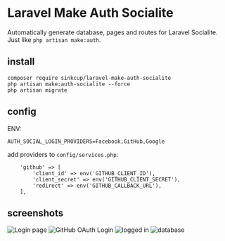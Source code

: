 # Laravel Make Auth Socialite

Automatically generate database, pages and routes for Laravel Socialite. Just like `php artisan make:auth`.

## install

```
composer require sinkcup/laravel-make-auth-socialite
php artisan make:auth-socialite --force
php artisan migrate
```

## config

ENV:

```
AUTH_SOCIAL_LOGIN_PROVIDERS=Facebook,GitHub,Google
```

add providers to `config/services.php`:

```
    'github' => [
        'client_id' => env('GITHUB_CLIENT_ID'),
        'client_secret' => env('GITHUB_CLIENT_SECRET'),
        'redirect' => env('GITHUB_CALLBACK_URL'),
    ],
```

## screenshots

![Login page](https://user-images.githubusercontent.com/4971414/50548717-bac5f100-0c8c-11e9-974a-45dfbe1c41da.png)
![GitHub OAuth Login](https://user-images.githubusercontent.com/4971414/50548725-d3cea200-0c8c-11e9-9b01-9b949bcb6b4d.png)
![logged in](https://user-images.githubusercontent.com/4971414/50548746-24de9600-0c8d-11e9-8262-213ffa1309be.png)
![database](https://user-images.githubusercontent.com/4971414/50548808-f2816880-0c8d-11e9-8227-d8128f040c30.png)
